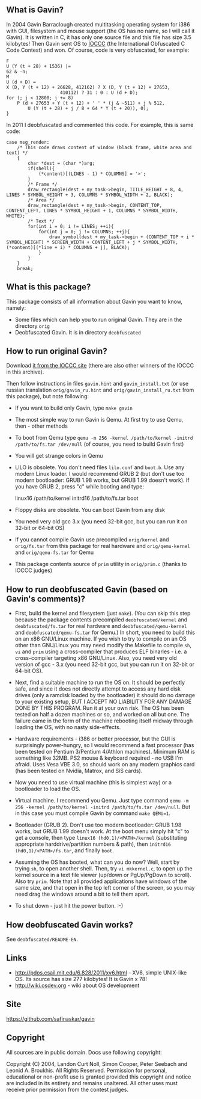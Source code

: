 <!-- BEGIN OF TABLE -->
<!-- END OF TABLE -->

What is Gavin?
--------------
In 2004 Gavin Barraclough created multitasking operating system for i386 with GUI, filesystem and mouse support (the OS has no name, so I will call it Gavin).
It is written in C, it has only one source file and this file has size 3.5 kilobytes!
Then Gavin sent OS to [IOCCC](http://www.ioccc.org/) (the International Obfuscated C Code Contest) and won. Of course, code is very obfuscated, for example:

	F
	U (Y (t + 28) + 1536) |=
	62 & -n;
	M
	U (d + D) =
	X (D, Y (t + 12) + 26628, 412162) ? X (D, Y (t + 12) + 27653,
						410112) ? 31 : 0 : U (d + D);
	for (; j < 12800; j += 8)
		P (d + 27653 + Y (t + 12) + ' ' * (j & ~511) + j % 512,
			U (Y (t + 28) + j / 8 + 64 * Y (t + 20)), 0);
	}

In 2011 I deobfuscated and commented this code. For example, this is same code:

	case msg_render:
		/* This code draws content of window (black frame, white area and text) */
		{
			char *dest = (char *)arg;
			if(shell){
				(*content)[(LINES - 1) * COLUMNS] = '>';
			}
			/* Frame */
			draw_rectangle(dest + my_task->begin, TITLE_HEIGHT + 8, 4,            LINES * SYMBOL_HEIGHT + 3, COLUMNS * SYMBOL_WIDTH + 2, BLACK);
			/* Area */
			draw_rectangle(dest + my_task->begin, CONTENT_TOP,      CONTENT_LEFT, LINES * SYMBOL_HEIGHT + 1, COLUMNS * SYMBOL_WIDTH,     WHITE);
			/* Text */
			for(int i = 0; i != LINES; ++i){
				for(int j = 0; j != COLUMNS; ++j){
					draw_symbol(dest + my_task->begin + (CONTENT_TOP + i * SYMBOL_HEIGHT) * SCREEN_WIDTH + CONTENT_LEFT + j * SYMBOL_WIDTH, (*content)[(*line + i) * COLUMNS + j], BLACK);
				}
			}
		}
		break;


What is this package?
---------------------
This package consists of all information about Gavin you want to know, namely:

* Some files which can help you to run original Gavin. They are in the directory `orig`
* Deobfuscated Gavin. It is in directory `deobfuscated`


How to run original Gavin?
--------------------------
Download [it from the IOCCC site](http://www.ioccc.org/2004/2004.tar.gz) (there are also other winners of the IOCCC in this archive).

Then follow instructions in files `gavin.hint` and `gavin_install.txt` (or use russian translation `orig/gavin_ru.hint` and `orig/gavin_install_ru.txt` from this package), but note following:

* If you want to build only Gavin, type `make gavin`
* The most simple way to run Gavin is Qemu. At first try to use Qemu, then - other methods
* To boot from Qemu type `qemu -m 256 -kernel /path/to/kernel -initrd /path/to/fs.tar /dev/null` (of course, you need to build Gavin first)
* You will get strange colors in Qemu
* LILO is obsolete. You don't need files `lilo.conf` and `boot.b`. Use any modern Linux loader. I would recommend GRUB 2 (but don't use too modern bootloader: GRUB 1.98 works, but GRUB 1.99 doesn't work). If you have GRUB 2, press "c" while booting and type:

	linux16 /path/to/kernel
	initrd16 /path/to/fs.tar
	boot

* Floppy disks are obsolete. You can boot Gavin from any disk
* You need very old gcc 3.x (you need 32-bit gcc, but you can run it on 32-bit or 64-bit OS)
* If you cannot compile Gavin use precompiled `orig/kernel` and `orig/fs.tar` from this package for real hardware and `orig/qemu-kernel` and `orig/qemu-fs.tar` for Qemu
* This package contents source of `prim` utility in `orig/prim.c` (thanks to IOCCC judges)

How to run deobfuscated Gavin (based on Gavin's comments)?
----------------------------------------------------------
* First, build the kernel and filesystem (just `make`).
(You can skip this step because the package contents precompiled `deobfuscated/kernel` and `deobfuscated/fs.tar` for real hardware and `deobfuscated/qemu-kernel` and
`deobfuscated/qemu-fs.tar` for Qemu.)
In short, you need to build this on an x86 GNU/Linux machine.
If you wish to try to compile on an OS other than GNU/Linux you may need modify the Makefile to compile `sh`, `vi` and `prim` using a cross-compiler that produces ELF binaries -
i.e. a cross-compiler targeting x86 GNU/Linux. Also, you need very old version of gcc - 3.x (you need 32-bit gcc, but you can run it on 32-bit or 64-bit OS).
* Next, find a suitable machine to run the OS on. It should be perfectly safe, and since it does not directly attempt to access any hard disk drives
(only a ramdisk loaded by the bootloader) it should do no damage to your existing setup, BUT I ACCEPT NO LIABILITY FOR ANY DAMAGE DONE BY THIS PROGRAM.
Run it at your own risk. The OS has been tested on half a dozen machines or so, and worked on all but one. The failure came in the form of the machine rebooting itself midway
through loading the OS, with no nasty side-effects.
* Hardware requirements - i386 or better processor, but the GUI is surprisingly power-hungry, so I would recommend a fast processor (has been tested on Pentium 3/Pentium 4/Athlon machines).
Minimum RAM is something like 32MB. PS2 mouse & keyboard required - no USB I'm afraid. Uses Vesa VBE 3.0, so should work on any modern
graphics card (has been tested on Nvidia, Matrox, and SiS cards).
* Now you need to use virtual machine (this is simplest way) or a bootloader to load the OS.

 * Virtual machine. I recommend you Qemu. Just type command `qemu -m 256 -kernel /path/to/kernel -initrd /path/to/fs.tar /dev/null`. But in this case you must compile Gavin by command `make QEMU=1`.
 * Bootloader (GRUB 2). Don't use too modern bootloader: GRUB 1.98 works, but GRUB 1.99 doesn't work. At the boot menu simply hit "c" to get a console,
then type `linux16 (hd0,1)/<PATH>/kernel` (substituting appropriate harddrive/partition numbers & path), then `initrd16 (hd0,1)/<PATH>/fs.tar`, and finally `boot`.

* Assuming the OS has booted, what can you do now? Well, start by trying `sh`, to open another shell. Then, try `vi mkkernel.c`, to open up the kernel source in a text file viewer
(up/down or PgUp/PgDown to scroll). Also try `prim`. Note that all provided applications have windows of the same size, and that open in the top left corner of the screen,
so you may need drag the windows around a bit to tell them apart.
* To shut down - just hit the power button. :-)


How deobfuscated Gavin works?
-----------------------------
See `deobfuscated/README-EN`.


Links
-----
* http://pdos.csail.mit.edu/6.828/2011/xv6.html - XV6, simple UNIX-like OS. Its source has size 277 kilobytes! It is Gavin x 78!
* http://wiki.osdev.org - wiki about OS development


Site
----
https://github.com/safinaskar/gavin


Copyright
---------
All sources are in public domain. Docs use following copyright:

Copyright (C) 2004, Landon Curt Noll, Simon Cooper, Peter Seebach
and Leonid A. Broukhis. All Rights Reserved. Permission for personal,
educational or non-profit use is granted provided this copyright and
notice are included in its entirety and remains unaltered. All other
uses must receive prior permission from the contest judges.
